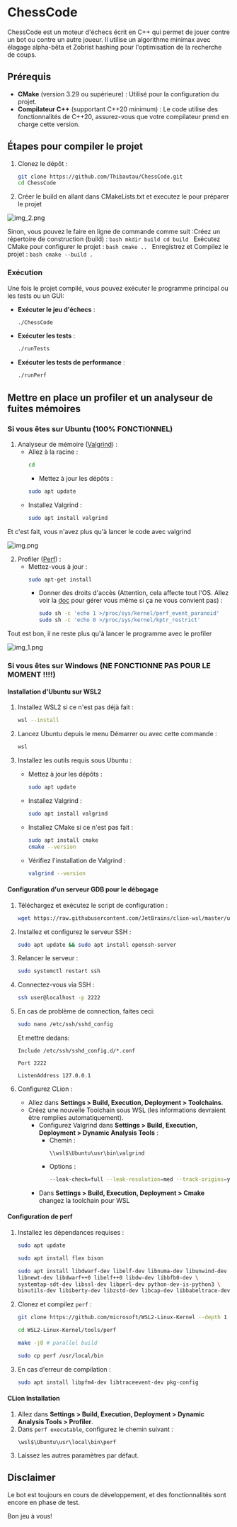 # ChessCode

ChessCode est un moteur d'échecs écrit en C++ qui permet de jouer contre un bot ou contre un autre joueur. Il utilise un algorithme minimax avec élagage alpha-bêta et Zobrist hashing pour l'optimisation de la recherche de coups.

## Prérequis

- **CMake** (version 3.29 ou supérieure) : Utilisé pour la configuration du projet.
- **Compilateur C++** (supportant C++20 minimum) : Le code utilise des fonctionnalités de C++20, assurez-vous que votre compilateur prend en charge cette version.

## Étapes pour compiler le projet

1. Clonez le dépôt :
   ```bash
   git clone https://github.com/Thibautau/ChessCode.git
   cd ChessCode
   ```
   
2. Créer le build en allant dans CMakeLists.txt et executez le pour préparer le projet

![img_2.png](img_2.png)

   Sinon, vous pouvez le faire en ligne de commande comme suit :Créez un répertoire de construction (build) :
      ```bash
      mkdir build
      cd build
      ```
   Exécutez CMake pour configurer le projet :
      ```bash
      cmake ..
      ```
   Enregistrez et Compilez le projet :
      ```bash
      cmake --build .
      ```

### Exécution

Une fois le projet compilé, vous pouvez exécuter le programme principal ou les tests ou un GUI:

- **Exécuter le jeu d'échecs** :
  ```bash
  ./ChessCode
  ```

- **Exécuter les tests** :
  ```bash
  ./runTests
  ```

- **Exécuter les tests de performance** :
  ```bash
  ./runPerf
  ```


## Mettre en place un profiler et un analyseur de fuites mémoires

### Si vous êtes sur Ubuntu (100% FONCTIONNEL)

1. Analyseur de mémoire ([Valgrind](https://www.jetbrains.com/help/clion/memory-profiling-with-valgrind.html)) :
   - Allez à la racine :
     ```bash
     cd
     ```
     - Mettez à jour les dépôts :
     ```bash
     sudo apt update
     ```
   - Installez Valgrind :
     ```bash
     sudo apt install valgrind
     ```
     
Et c'est fait, vous n'avez plus qu'à lancer le code avec valgrind

![img.png](img.png)


2. Profiler ([Perf](https://www.jetbrains.com/help/clion/cpu-profiler.html#export-import-profiler-results)) :
   - Mettez-vous à jour :
        ```bash
        sudo apt-get install
        ```
     - Donner des droits d'accès (Attention, cela affecte tout l'OS. Allez voir la [doc](https://www.jetbrains.com/help/clion/cpu-profiler.html#export-import-profiler-results) pour gérer vous même si ça ne vous convient pas) :
        ```bash
        sudo sh -c 'echo 1 >/proc/sys/kernel/perf_event_paranoid'
        sudo sh -c 'echo 0 >/proc/sys/kernel/kptr_restrict'
        ```

Tout est bon, il ne reste plus qu'à lancer le programme avec le profiler

![img_1.png](img_1.png)

### Si vous êtes sur Windows (NE FONCTIONNE PAS POUR LE MOMENT !!!!)

#### Installation d'Ubuntu sur WSL2

1. Installez WSL2 si ce n'est pas déjà fait :
   ```bash
   wsl --install
   ```

2. Lancez Ubuntu depuis le menu Démarrer ou avec cette commande :
   ```bash
   wsl
   ```

3. Installez les outils requis sous Ubuntu :
    - Mettez à jour les dépôts :
      ```bash
      sudo apt update
      ```
    - Installez Valgrind :
      ```bash
      sudo apt install valgrind
      ```
    - Installez CMake si ce n'est pas fait :
      ```bash
      sudo apt install cmake
      cmake --version
      ```
    - Vérifiez l'installation de Valgrind :
      ```bash
      valgrind --version
      ```

#### Configuration d'un serveur GDB pour le débogage

1. Téléchargez et exécutez le script de configuration :
   ```bash
   wget https://raw.githubusercontent.com/JetBrains/clion-wsl/master/ubuntu_setup_env.sh && bash ubuntu_setup_env.sh
   ```

2. Installez et configurez le serveur SSH :
   ```bash
   sudo apt update && sudo apt install openssh-server
   ```

3. Relancer le serveur :
   ```bash
   sudo systemctl restart ssh
   ```

4. Connectez-vous via SSH :
   ```bash
   ssh user@localhost -p 2222
   ```
   
5. En cas de problème de connection, faites ceci:
   ```bash
   sudo nano /etc/ssh/sshd_config
   ```
   Et mettre dedans:
   ```
   Include /etc/ssh/sshd_config.d/*.conf
   
   Port 2222
   
   ListenAddress 127.0.0.1
   ```

6. Configurez CLion :
    - Allez dans **Settings > Build, Execution, Deployment > Toolchains**.
    - Créez une nouvelle Toolchain sous WSL (les informations devraient être remplies automatiquement).
      - Configurez Valgrind dans **Settings > Build, Execution, Deployment > Dynamic Analysis Tools** :
          - Chemin : 
            ```
            \\wsl$\Ubuntu\usr\bin\valgrind
            ```
          - Options :
            ```bash
            --leak-check=full --leak-resolution=med --track-origins=yes --vgdb=no
            ```
      - Dans  **Settings > Build, Execution, Deployment > Cmake** changez la toolchain pour WSL


#### Configuration de perf

1. Installez les dépendances requises :
   ```bash
   sudo apt update
   ```
   ```bash
   sudo apt install flex bison
   ```
   ```bash
   sudo apt install libdwarf-dev libelf-dev libnuma-dev libunwind-dev \
   libnewt-dev libdwarf++0 libelf++0 libdw-dev libbfb0-dev \
   systemtap-sdt-dev libssl-dev libperl-dev python-dev-is-python3 \
   binutils-dev libiberty-dev libzstd-dev libcap-dev libbabeltrace-dev
   ```

2. Clonez et compilez `perf` :
   ```bash
   git clone https://github.com/microsoft/WSL2-Linux-Kernel --depth 1
   ```
   ```bash
   cd WSL2-Linux-Kernel/tools/perf
   ```
   ```bash
   make -j8 # parallel build
   ```
   ```bash
   sudo cp perf /usr/local/bin
   ```

3. En cas d'erreur de compilation :
   ```bash
   sudo apt install libpfm4-dev libtraceevent-dev pkg-config
   ```

#### CLion Installation

1. Allez dans **Settings > Build, Execution, Deployment > Dynamic Analysis Tools > Profiler**.
2. Dans `perf executable`, configurez le chemin suivant :
   ```
   \wsl$\Ubuntu\usr\local\bin\perf
   ```
3. Laissez les autres paramètres par défaut.


## Disclaimer
Le bot est toujours en cours de développement, et des fonctionnalités sont encore en phase de test.

Bon jeu à vous!